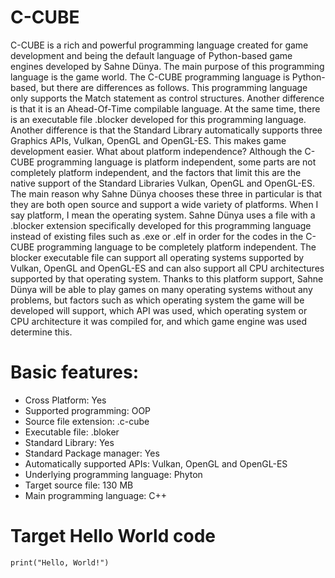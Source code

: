 # C-CUBE
C-CUBE is a rich and powerful programming language created for game development and being the default language of Python-based game engines developed by Sahne Dünya. The main purpose of this programming language is the game world. The C-CUBE programming language is Python-based, but there are differences as follows. This programming language only supports the Match statement as control structures. Another difference is that it is an Ahead-Of-Time compilable language. At the same time, there is an executable file .blocker developed for this programming language. Another difference is that the Standard Library automatically supports three Graphics APIs, Vulkan, OpenGL and OpenGL-ES. This makes game development easier. What about platform independence? Although the C-CUBE programming language is platform independent, some parts are not completely platform independent, and the factors that limit this are the native support of the Standard Libraries Vulkan, OpenGL and OpenGL-ES. The main reason why Sahne Dünya chooses these three in particular is that they are both open source and support a wide variety of platforms. When I say platform, I mean the operating system. Sahne Dünya uses a file with a .blocker extension specifically developed for this programming language instead of existing files such as .exe or .elf in order for the codes in the C-CUBE programming language to be completely platform independent. The blocker executable file can support all operating systems supported by Vulkan, OpenGL and OpenGL-ES and can also support all CPU architectures supported by that operating system. Thanks to this platform support, Sahne Dünya will be able to play games on many operating systems without any problems, but factors such as which operating system the game will be developed will support, which API was used, which operating system or CPU architecture it was compiled for, and which game engine was used determine this. 

# Basic features:
* Cross Platform: Yes
* Supported programming: OOP
* Source file extension: .c-cube
* Executable file: .bloker
* Standard Library: Yes
* Standard Package manager: Yes
* Automatically supported APIs: Vulkan, OpenGL and OpenGL-ES
* Underlying programming language: Phyton
* Target source file: 130 MB
* Main programming language: C++

# Target Hello World code
```
print("Hello, World!")

